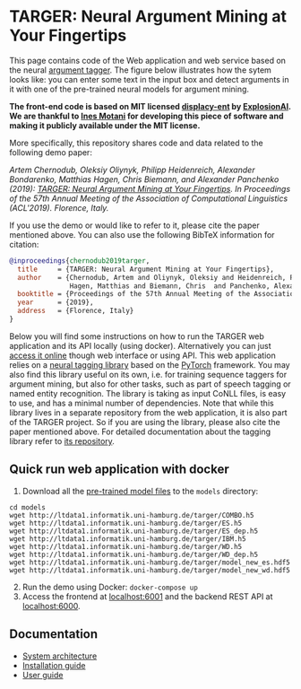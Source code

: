 # TARGER: Neural Argument Mining at Your Fingertips

This page contains code of the Web application and web service 
based on the neural [argument tagger](http://github.com/achernodub/bilstm-cnn-crf-tagger).
The figure below illustrates how the sytem looks like: 
you can enter some text in the input box and detect arguments in it 
with one of the pre-trained neural models for argument mining. 

**The front-end code is based on MIT licensed [displacy-ent](https://github.com/explosion/displacy-ent) 
by [ExplosionAI](http://explosion.ai). We are thankful to [Ines Motani](https://github.com/ines) 
for developing this piece of software and making it publicly available under the MIT license.** 

More specifically, this repository shares code and data related to the following demo paper:

*Artem Chernodub, Oleksiy Oliynyk, Philipp Heidenreich, Alexander Bondarenko, Matthias Hagen, 
Chris Biemann, and Alexander Panchenko (2019):
[TARGER: Neural Argument Mining at Your Fingertips](https://www.inf.uni-hamburg.de/en/inst/ab/lt/publications/2019-chernodubetal-acl19demo-targer.pdf). 
In Proceedings of the 57th Annual Meeting of the Association of Computational Linguistics (ACL'2019). Florence, Italy.*

If you use the demo or would like to refer to it, please cite the paper mentioned above. 
You can also use the following BibTeX information for citation: 

```bibtex
@inproceedings{chernodub2019targer,
  title     = {TARGER: Neural Argument Mining at Your Fingertips},
  author    = {Chernodub, Artem and Oliynyk, Oleksiy and Heidenreich, Philipp and Bondarenko, Alexander and 
               Hagen, Matthias and Biemann, Chris  and Panchenko, Alexander},
  booktitle = {Proceedings of the 57th Annual Meeting of the Association of Computational Linguistics (ACL'2019)},
  year      = {2019},
  address   = {Florence, Italy}
}
```

Below you will find some instructions on how to run the TARGER web application and its API locally (using docker).
Alternatively you can just [access it online](http://ltdemos.informatik.uni-hamburg.de/targer/) 
though web interface or using API. 
This web application relies on a [neural tagging library](http://github.com/achernodub/targer) 
based on the [PyTorch](https://pytorch.org) framework. 
You may also find this library useful on its own, i.e. for training sequence taggers for argument mining, 
but also for other tasks, such as part of speech tagging or named entity recognition.
The library is taking as input CoNLL files, is easy to use, and has a minimal number of dependencies.
Note that while this library lives in a separate repository from the web application,
it is also part of the TARGER project.
So if you are using the library, please also cite the paper mentioned above.
For detailed documentation about the tagging library refer to [its repository](http://github.com/achernodub/targer).  

## Quick run web application with docker

1. Download all the [pre-trained model files](http://ltdata1.informatik.uni-hamburg.de/targer/)
to the `models` directory:
```shell script
cd models
wget http://ltdata1.informatik.uni-hamburg.de/targer/COMBO.h5
wget http://ltdata1.informatik.uni-hamburg.de/targer/ES.h5
wget http://ltdata1.informatik.uni-hamburg.de/targer/ES_dep.h5
wget http://ltdata1.informatik.uni-hamburg.de/targer/IBM.h5
wget http://ltdata1.informatik.uni-hamburg.de/targer/WD.h5
wget http://ltdata1.informatik.uni-hamburg.de/targer/WD_dep.h5
wget http://ltdata1.informatik.uni-hamburg.de/targer/model_new_es.hdf5
wget http://ltdata1.informatik.uni-hamburg.de/targer/model_new_wd.hdf5
```
2. Run the demo using Docker: 
`docker-compose up`
3. Access the frontend at [localhost:6001](http://localhost:6001) 
and the backend REST API at [localhost:6000](http://localhost:6000).

## Documentation

* [System architecture](https://github.com/uhh-lt/argument-search-engine/wiki/System-architecture)
* [Installation guide](https://github.com/uhh-lt/argument-search-engine/wiki/Installation-guide)
* [User guide](https://github.com/uhh-lt/argument-search-engine/wiki/User-guide)
